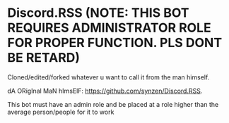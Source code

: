 # Discord.RSS (NOTE: THIS BOT REQUIRES ADMINISTRATOR ROLE FOR PROPER FUNCTION. PLS DONT BE RETARD)
Cloned/edited/forked whatever u want to call it from the man himself.

dA ORigInal MaN hImsElF: https://github.com/synzen/Discord.RSS.

This bot must have an admin role and be placed at a role higher than the average person/people for it to work
